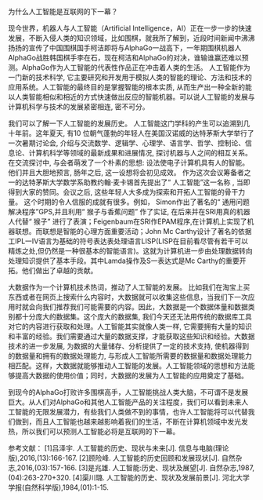 为什么人工智能是互联网的下一幕？
  
现今世界，机器人与人工智能（Artificial Intelligence，AI）正在一步一步的快速发展，不断入侵人类的知识领域，比如围棋，就我所了解到，近段时间新闻中沸沸扬扬的宣传了中国围棋国手柯洁即将与AlphaGo一战高下，一年期围棋机器人AlphaGo战胜韩国棋手李在石，现在柯洁和AlphaGo的对决，谁输谁赢还难以预测。AlphaGo作为人工智能的代表性作品正在冲击着人类的生活。
人工智能作为一门新的技术科学, 它主要研究和开发用于模拟人类的智能的理论、方法和技术的应用系统。人工智能的最终目的是掌握智能的根本实质, 从而生产出一种全新的能以人类智能相似和相近的方式快速做出反应的智能机器。可以说人工智能的发展与计算机科学与技术的发展紧密相连, 密不可分。

我们可以了解一下人工智能的发展历史。
人工智能这门学科的产生可以追溯到几十年前。这年夏天, 有10 位朝气蓬勃的年轻人在美国汉诺威的达特茅斯大学举行了一次暑期讨论会, 介绍与交流数学、逻辑学、心理学、语言学、哲学、控制论、信息论、计算机科学等领域的最新成果和进展情况, 探讨机器与人之间的相互关系。在交流探讨中, 与会者萌发了一个朴素的思想: 设法使电子计算机具有人的智能。 他们并且大胆地预言, 肠年之后, 这一设想将会初见成效。 作为这次会议筹备者之一的达特茅斯大学数学系助教约翰·麦卡锡首先提出了“ 人工智能”这一名称 , 当即得到大家的赞同。会议之后, 这些年轻人大多成为探索和开拓人工智能的骨干力量。 这个时期的令人信服的成就有很多。例如， Simon作出了著名的“ 通用问题解决程序”GPS,并且利用“ 猴子与香蕉问题” 作了实证, 在后来并在SRI用真的机器人代替“ 猴子” 进行了表演；Feigenbaum在SRI作EPAM程序,在计算机上实现了机器联想。而联想是智能的心理方面重要活动；John Mc Carthy设计了著名的依据工IPL一IV语言为基础的符号表达表处理语言LISP(LISP在目前看尽管有若干可以精炼之处,但仍然是一种很基本的智能语言)。这就为计算机进一步由处理数据转向处理知识提供了基本手段。其中Lamda操作及S一表达式是Mc Carthy的重要开拓。他们做出了卓越的贡献。

大数据作为一个计算机技术热词，推动了人工智能的发展。
比如我们在淘宝上买东西或者在网页上搜索什么内容时，大数据就可以收集这些信息，当我们下一次应用时就会向我们推荐我们可能需要的内容。因此，大数据是一个数据体量和数据类别都十分庞大的数据集。这个庞大的数据集, 我们今天还无法用传统的数据库工具对它的内容进行获取和处理。人工智能其实就像人类一样, 它需要拥有大量的知识和丰富的经验。我们需要通过大量的数据支撑，才能获取这些知识和经验。大数据技术的进一步发展, 为数据的大量储存、分析提供了一定的技术支持, 使机器得到的数据量和拥有的数据处理能力, 与形成人工智能所需要的数据量和数据处理能力相匹配。这样，大数据就能够推动人工智能的发展。人工智能领域的思想和方法能够提高大数据的使用价值；同时，大数据的发展为人工智能的应用奠定了基础。

到现今的AlphaGo打败许多围棋高手，人工智能挑战人类大脑，不可谓不是发展巨大。从人们对AlphaGo和其他人工智能产品的关注程度，我们可以看到未来人工智能的无限发展潜力，有些我们人类做不到的事情，也许人工智能将可以代替我们做到，而且人工智能也越来越影响着我们的生活，不断在计算机领域中发光发热，所以我们可以预测人工智能必将是互联网的下一幕。

参考文献：
[1]吕泽宇. 人工智能的历史、现状与未来[J]. 信息与电脑(理论版),2016,(13):166-167.
[2]顾险峰. 人工智能的历史回顾和发展现状[J]. 自然杂志,2016,(03):157-166.
[3]是兆雄. 人工智能:历史、现状及展望[J]. 自然杂志,1987,(04):263-270+320.
[4]渠川璐. 人工智能的历史、现状及发展前景[J]. 河北大学学报(自然科学版),1984,(01):1-15.
